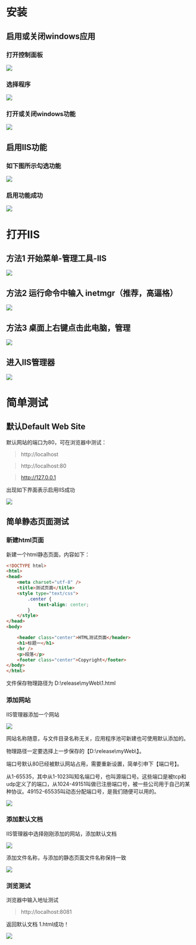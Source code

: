 # 安装
## 启用或关闭windows应用

### 打开控制面板

![](../assets/IIS/1.png) 

### 选择程序

![](../assets/IIS/2.png)

### 打开或关闭windows功能

![](../assets/IIS/3.png)

## 启用IIS功能

### 如下图所示勾选功能

![](../assets/IIS/4.png)

### 启用功能成功

![](../assets/IIS/5.png)

# 打开IIS

## 方法1 开始菜单-管理工具-IIS

![](../assets/IIS/6.png)

## 方法2 运行命令中输入 inetmgr（推荐，高逼格）

![](../assets/IIS/7.png)

## 方法3 桌面上右键点击此电脑，管理

![](../assets/IIS/8.png)

## 进入IIS管理器

![](../assets/IIS/9.png)

# 简单测试

## 默认Default Web Site

默认网站的端口为80，可在浏览器中测试：
>http://localhost

>http://localhost:80

>http://127.0.0.1

出现如下界面表示启用IIS成功

![](../assets/IIS/10.png)

## 简单静态页面测试

### 新建html页面
新建一个html静态页面，内容如下：
``` html
<!DOCTYPE html>
<html>
<head>
    <meta charset="utf-8" />
    <title>测试页面</title>
    <style type="text/css">
        .center {
            text-align: center;
        }
    </style>
</head>
<body>

    <header class="center">HTML测试页面</header>
    <h1>标题一</h1>
    <hr />
    <p>段落</p>
    <footer class="center">Copyright</footer>
</body>
</html>

```

文件保存物理路径为 D:\release\myWeb\1.html

### 添加网站

IIS管理器添加一个网站

![](../assets/IIS/11.png)

网站名称随意，与文件目录名称无关，应用程序池可新建也可使用默认添加的。

物理路径一定要选择上一步保存的【D:\release\myWeb\】。

端口号默认80已经被默认网站占用，需要重新设置，简单引申下【端口号】。

 从1-65535，其中从1-1023叫知名端口号，也叫源端口号。这些端口是被tcp和udp定义了的端口，从1024-49151叫做已注册端口号，被一些公司用于自己的某种协议。49152-65535叫动态分配端口号，是我们随便可以用的。

![](../assets/IIS/12.png)

### 添加默认文档

IIS管理器中选择刚刚添加的网站，添加默认文档

![](../assets/IIS/13.png)

添加文件名称，与添加的静态页面文件名称保持一致

![](../assets/IIS/14.png)

### 浏览测试

浏览器中输入地址测试

>http://localhost:8081

返回默认文档 1.html成功！

![](../assets/IIS/15.png)

